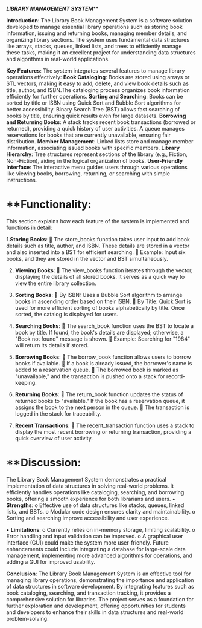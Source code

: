 *****************************************************************************************LIBRARY MANAGEMENT SYSTEM*******************************************************************************************

**Introduction**:
The Library Book Management System is a software solution developed to manage essential library operations such as storing book information, issuing and returning books, managing member details, and organizing library sections. The system uses fundamental data structures like arrays, stacks, queues, linked lists, and trees to efficiently manage these tasks, making it an excellent project for understanding data structures and algorithms in real-world applications.

**Key Features**:
The system integrates several features to manage library operations effectively:
**Book Cataloging**:
Books are stored using arrays or STL vectors, making it easy to add, delete, and view book details such as title, author, and ISBN.The cataloging process organizes book information efficiently for further operations.
**Sorting and Searching**:
Books can be sorted by title or ISBN using Quick Sort and Bubble Sort algorithms for better accessibility. Binary Search Tree (BST) allows fast searching of books by title, ensuring quick results even for large datasets.
**Borrowing and Returning Books**:
A stack tracks recent book transactions (borrowed or returned), providing a quick history of user activities. A queue manages reservations for books that are currently unavailable, ensuring fair distribution.
**Member Management**:
Linked lists store and manage member information, associating issued books with specific members.
**Library Hierarchy**:
Tree structures represent sections of the library (e.g., Fiction, Non-Fiction), aiding in the logical organization of books.
**User-Friendly Interface**:
The interactive menu guides users through various operations like viewing books, borrowing, returning, or searching with simple instructions.


# **Functionality:
This section explains how each feature of the system is implemented and functions in detail:

1.**Storing Books**:
	The store_books function takes user input to add book details such as title, author, and ISBN. These details are stored in a vector and also inserted into a BST for efficient searching.
	Example: Input six books, and they are stored in the vector and BST simultaneously.

2.	**Viewing Books**:
	The view_books function iterates through the vector, displaying the details of all stored books. It serves as a quick way to view the entire library collection.

3.	**Sorting Books**:
	By ISBN: Uses a Bubble Sort algorithm to arrange books in ascending order based on their ISBN.
	By Title: Quick Sort is used for more efficient sorting of books alphabetically by title. Once sorted, the catalog is displayed for users.

4.	**Searching Books**:
	The search_book function uses the BST to locate a book by title. If found, the book's details are displayed; otherwise, a "Book not found" message is shown.
	Example: Searching for "1984" will return its details if stored.


5.	**Borrowing Books**:
	The borrow_book function allows users to borrow books if available.
	If a book is already issued, the borrower's name is added to a reservation queue.
	The borrowed book is marked as "unavailable," and the transaction is pushed onto a stack for record-keeping.

6.	**Returning Books**:
	The return_book function updates the status of returned books to "available." If the book has a reservation queue, it assigns the book to the next person in the queue.
	The transaction is logged in the stack for traceability.

7.	**Recent Transactions**:
	The recent_transaction function uses a stack to display the most recent borrowing or returning transaction, providing a quick overview of user activity.


# **Discussion:
The Library Book Management System demonstrates a practical implementation of data structures in solving real-world problems. It efficiently handles operations like cataloging, searching, and borrowing books, offering a smooth experience for both librarians and users.
•	**Strengths**:
o	Effective use of data structures like stacks, queues, linked lists, and BSTs.
o	Modular code design ensures clarity and maintainability.
o	Sorting and searching improve accessibility and user experience.

•	**Limitations**:
o	Currently relies on in-memory storage, limiting scalability.
o	Error handling and input validation can be improved.
o	A graphical user interface (GUI) could make the system more user-friendly.
Future enhancements could include integrating a database for large-scale data management, implementing more advanced algorithms for operations, and adding a GUI for improved usability.

**Conclusion**:
The Library Book Management System is an effective tool for managing library operations, demonstrating the importance and application of data structures in software development. By integrating features such as book cataloging, searching, and transaction tracking, it provides a comprehensive solution for libraries. The project serves as a foundation for further exploration and development, offering opportunities for students and developers to enhance their skills in data structures and real-world problem-solving.














